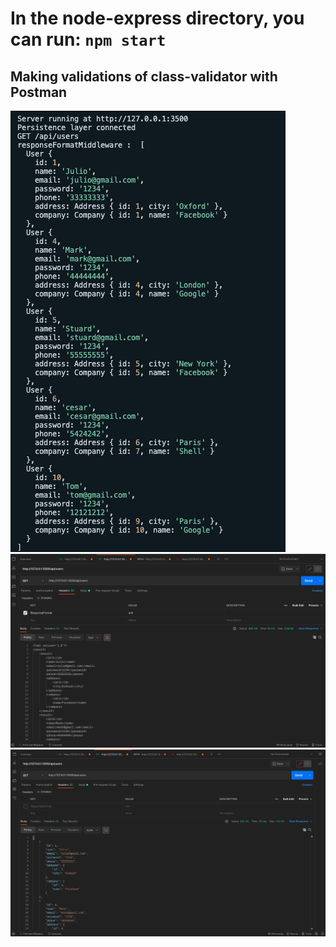 # In the node-express directory, you can run: `npm start`

## Making validations of class-validator with Postman
![html5](https://github.com/jcaesarm/TrainingExamples/blob/main/2021-05-18/img1.png)
![html5](https://github.com/jcaesarm/TrainingExamples/blob/main/2021-05-18/img2.png)
![html5](https://github.com/jcaesarm/TrainingExamples/blob/main/2021-05-18/img3.png)